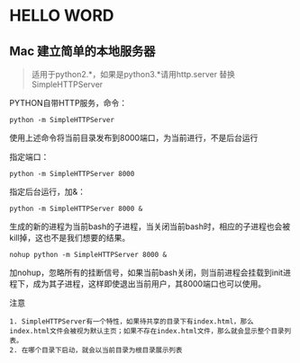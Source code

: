 # HELLO WORD

## Mac 建立简单的本地服务器
> 适用于python2.*，如果是python3.*请用http.server 替换 SimpleHTTPServer

PYTHON自带HTTP服务，命令：
```
python -m SimpleHTTPServer
```
使用上述命令将当前目录发布到8000端口，为当前进行，不是后台运行

指定端口：
```
python -m SimpleHTTPServer 8000
```

指定后台运行，加&：
```
python -m SimpleHTTPServer 8000 &
```
生成的新的进程为当前bash的子进程，当关闭当前bash时，相应的子进程也会被kill掉，这也不是我们想要的结果。

```
nohup python -m SimpleHTTPServer 8000 &
```
加nohup，忽略所有的挂断信号，如果当前bash关闭，则当前进程会挂载到init进程下，成为其子进程，这样即使退出当前用户，其8000端口也可以使用。

注意
```
1. SimpleHTTPServer有一个特性，如果待共享的目录下有index.html，那么index.html文件会被视为默认主页；如果不存在index.html文件，那么就会显示整个目录列表。
2. 在哪个目录下启动，就会以当前目录为根目录展示列表
```